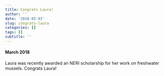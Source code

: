 ```yaml
---
title: Congrats Laura!
author: ''
date: '2018-03-03'
slug: congrats-laura
categories: []
tags: []
subtitle: ''
---
```

#### March 2018
Laura was recently awarded an NERI scholarship for her work on freshwater mussels. Congrats Laura!